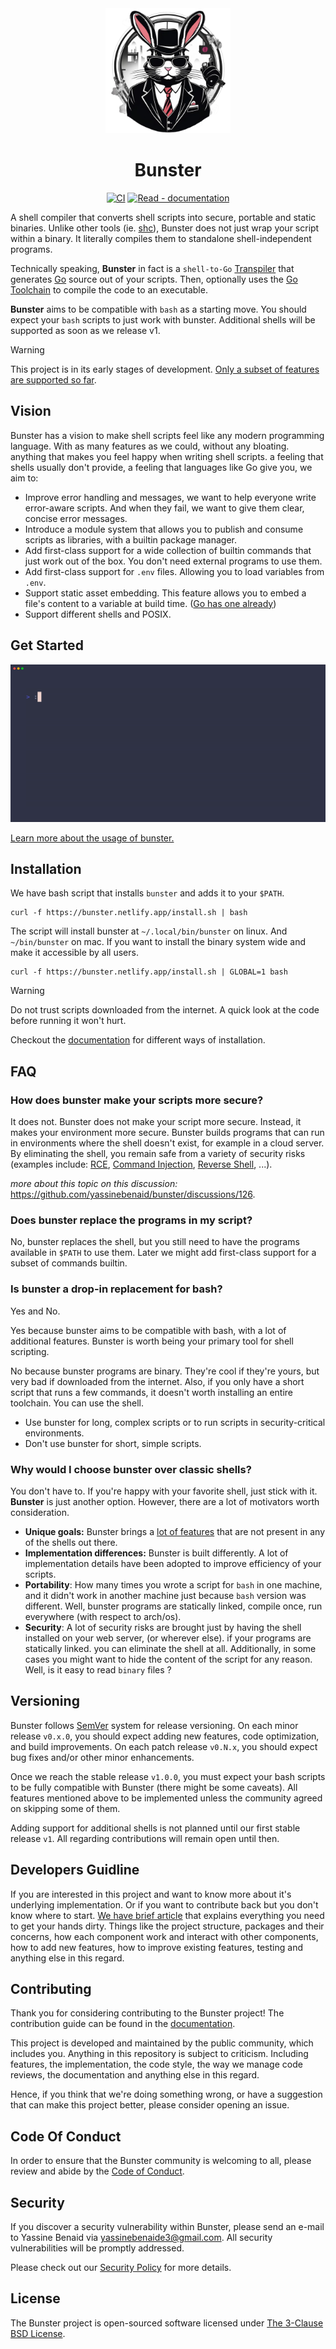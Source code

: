 <div align="center">
   <img width="200" src="./docs/public/logo.png"/>

# Bunster

</div>

<div align="center">

[![CI](https://github.com/yassinebenaid/bunster/actions/workflows/ci.yml/badge.svg)](https://github.com/yassinebenaid/bunster/actions/workflows/ci.yml)
[![Read - documentation](https://img.shields.io/badge/Read-documentation-9c2e5c)](https://bunster.netlify.app)

</div>

A shell compiler that converts shell scripts into secure, portable and static binaries. Unlike other tools (ie. [shc](https://github.com/neurobin/shc)), Bunster does not just wrap your script within a binary. It literally compiles them to standalone shell-independent programs.

Technically speaking, **Bunster** in fact is a `shell-to-Go` [Transpiler](https://en.wikipedia.org/wiki/Source-to-source_compiler) that generates [Go](https://go.dev) source out of your scripts. Then, optionally uses the [Go Toolchain](https://go.dev/dl) to compile the code to an executable.

**Bunster** aims to be compatible with `bash` as a starting move. You should expect your `bash` scripts to just work with bunster. Additional shells will be supported as soon as we release v1.

> [!WARNING]
> This project is in its early stages of development. [Only a subset of features are supported so far](https://bunster.netlify.app/supported-features.html).

## Vision

Bunster has a vision to make shell scripts feel like any modern programming language. With as many features as we could, without any bloating. anything that
makes you feel happy when writing shell scripts. a feeling that shells usually don't provide, a feeling that languages like Go give you, we aim to:

- Improve error handling and messages, we want to help everyone write error-aware scripts. And when they fail, we want to give them clear, concise error messages.  
- Introduce a module system that allows you to publish and consume scripts as libraries, with a builtin package manager.
- Add first-class support for a wide collection of builtin commands that just work out of the box. You don't need external programs to use them.
- Add first-class support for `.env` files. Allowing you to load variables from `.env`.
- Support static asset embedding. This feature allows you to embed a file's content to a variable at build time. ([Go has one already](https://pkg.go.dev/embed))
- Support different shells and POSIX.


## Get Started

<img src="./docs/public/bunster.gif"/>

[Learn more about the usage of bunster.](https://bunster.netlify.app)

## Installation

We have bash script that installs `bunster` and adds it to your `$PATH`.

```shell
curl -f https://bunster.netlify.app/install.sh | bash
```


The script will install bunster at `~/.local/bin/bunster` on linux. And `~/bin/bunster` on mac. If you want to install the binary system wide and make it accessible by all users.

```shell
curl -f https://bunster.netlify.app/install.sh | GLOBAL=1 bash
```


> [!WARNING]
> Do not trust scripts downloaded from the internet. A quick look at the code before running it won't hurt.

Checkout the [documentation](https://bunster.netlify.app/installation) for different ways of installation.

## FAQ
### How does bunster make your scripts more secure?
It does not. Bunster does not make your script more secure. Instead, it makes your environment more secure. Bunster builds programs that can run in environments where the shell doesn't exist, for example in a cloud server. By eliminating the shell, you remain safe from a variety of security risks (examples include: [RCE](https://www.invicti.com/learn/remote-code-execution-rce/), [Command Injection](https://www.imperva.com/learn/application-security/command-injection/#:~:text=Code%20injection%20is%20a%20generic,proper%20input%2Foutput%20data%20validation.), [Reverse Shell](https://www.wiz.io/academy/reverse-shell-attacks), ...).

_more about this topic on this discussion:_ https://github.com/yassinebenaid/bunster/discussions/126.

### Does bunster replace the programs in my script?
No, bunster replaces the shell, but you still need to have the programs available in `$PATH` to use them. Later we might add first-class support for a subset of commands builtin.

### Is bunster a drop-in replacement for bash?
Yes and No.

Yes because bunster aims to be compatible with bash, with a lot of additional features. Bunster is worth being your primary tool for shell scripting.

No because bunster programs are binary. They're cool if they're yours, but very bad if downloaded from the internet. Also, if you only have a short script that runs a few commands, it doesn't worth installing an entire toolchain. You can use the shell.

- Use bunster for long, complex scripts or to run scripts in security-critical environments.
- Don't use bunster for short, simple scripts.

### Why would I choose bunster over classic shells?
You don't have to. If you're happy with your favorite shell, just stick with it. **Bunster** is just another option. However, there are a lot of motivators worth consideration.

- **Unique goals:** Bunster brings a [lot of features](https://github.com/yassinebenaid/bunster/edit/update-readme/README.md#goals) that are not present in any of the shells out there.
- **Implementation differences:** Bunster is built differently. A lot of implementation details have been adopted to improve efficiency of your scripts.
- **Portability**: How many times you wrote a script for `bash` in one machine, and it didn't work in another machine just because `bash` version was different. Well, bunster programs are statically linked, compile once, run everywhere (with respect to arch/os).
- **Security**: A lot of security risks are brought just by having the shell installed on your web server, (or wherever else). if your programs are statically linked. you can eliminate the shell at all. Additionally, in some cases you might want to hide the content of the script for any reason. Well, is it easy to read `binary` files ?

## Versioning

Bunster follows [SemVer](https://semver.org/) system for release versioning. On each minor release `v0.x.0`, you should expect adding new features, code optimization, and build improvements. On each patch release `v0.N.x`, you should expect bug fixes and/or other minor enhancements.

Once we reach the stable release `v1.0.0`, you must expect your bash scripts to be fully compatible with Bunster (there might be some caveats). All features mentioned above to be implemented unless the community agreed on skipping some of them.

Adding support for additional shells is not planned until our first stable release `v1`. All regarding contributions will remain open until then.

## Developers Guidline

If you are interested in this project and want to know more about it's underlying implementation. Or if you want to contribute back but you don't know where to start. [We have brief article](https://bunster.netlify.app/developers) that explains everything you need to get your hands dirty. Things like the project structure, packages and their concerns, how each component work and interact with other components, how to add new features, how to improve existing features, testing and anything else in this regard. 

## Contributing

Thank you for considering contributing to the Bunster project! The contribution guide can be found in the [documentation](https://bunster.netlify.app/contributing).

This project is developed and maintained by the public community, which includes you. Anything in this repository is subject to criticism. Including features, the implementation, the code style, the way we manage code reviews, the documentation and anything else in this regard.

Hence, if you think that we're doing something wrong, or have a suggestion that can make this project better, please consider opening an issue.

## Code Of Conduct

In order to ensure that the Bunster community is welcoming to all, please review and abide by the [Code of Conduct](https://github.com/yassinebenaid/bunster/tree/master/CODE_OF_CONDUCT.md).

## Security

If you discover a security vulnerability within Bunster, please send an e-mail to Yassine Benaid via yassinebenaide3@gmail.com. All security vulnerabilities will be promptly addressed.

Please check out our [Security Policy](https://github.com/yassinebenaid/bunster/tree/master/SECURITY.md) for more details.

## License

The Bunster project is open-sourced software licensed under [The 3-Clause BSD License](https://opensource.org/license/bsd-3-clause).

